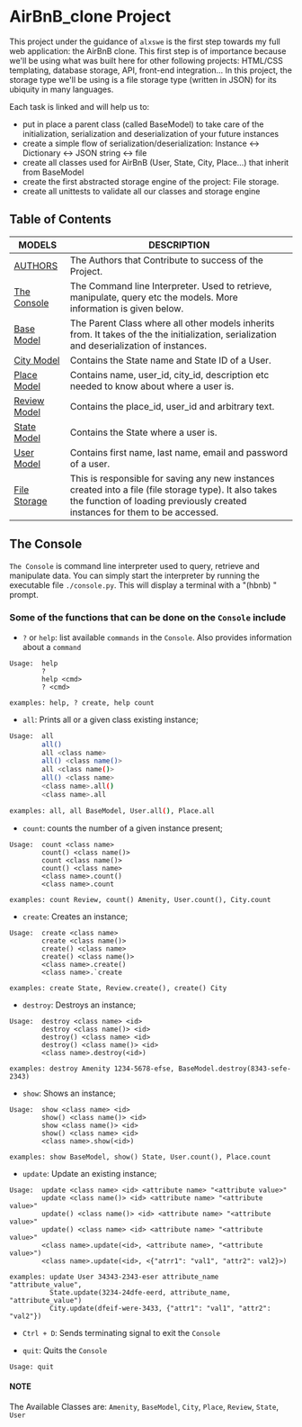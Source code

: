 # AirBnB_clone Project

This project under the guidance of `alxswe` is the first step towards my full web application: the AirBnB clone. This first step is of importance because we'll be using what was built here for other following projects: HTML/CSS templating, database storage, API, front-end integration…
In this project, the storage type we'll be using is a file storage type (written in JSON) for its ubiquity in many languages.

Each task is linked and will help us to:

- put in place a parent class (called BaseModel) to take care of the initialization, serialization and deserialization of your future instances
- create a simple flow of serialization/deserialization: Instance <-> Dictionary <-> JSON string <-> file
- create all classes used for AirBnB (User, State, City, Place…) that inherit from BaseModel
- create the first abstracted storage engine of the project: File storage.
- create all unittests to validate all our classes and storage engine

## Table of Contents

| MODELS | DESCRIPTION |
| --- | --- |
| [AUTHORS](AUTHORS) | The Authors that Contribute to success of the Project. |
| [The Console](console.py) | The Command line Interpreter. Used to retrieve, manipulate, query etc the models. More information is given below. |
| [Base Model](models/base_model.py) | The Parent Class where all other models inherits from. It takes of the the initialization, serialization and deserialization of instances. |
| [City Model](models/city.py) | Contains the State name and State ID of a User. |
| [Place Model](models/place.py) | Contains name, user_id, city_id, description etc needed to know about where a user is. |
| [Review Model](models/review.p) | Contains the place_id, user_id and arbitrary text. |
| [State Model](models/state.py) | Contains the State where a user is. |
| [User Model](models/user.py) | Contains first name, last name, email and password of a user. |
| [File Storage](models/engine/file_storage.py)|  This is responsible for saving any new instances created into a file (file storage type). It also takes the function of loading previously created instances for them to be accessed. |

## The Console

`The Console` is command line interpreter used to query, retrieve and manipulate data.
You can simply start the interpreter by running the executable file `./console.py`. This will display a terminal with a "(hbnb) " prompt.

### Some of the functions that can be done on the `Console` include

- `?` or `help`: list available `commands` in the `Console`. Also provides information about a `command`

```text
Usage:  help
        ?
        help <cmd>
        ? <cmd>

examples: help, ? create, help count
```

- `all`: Prints all or a given class existing instance;

```bash
Usage:  all
        all()
        all <class name>
        all() <class name()>
        all <class name()>
        all() <class name>
        <class name>.all()
        <class name>.all

examples: all, all BaseModel, User.all(), Place.all
```

- `count`: counts the number of a given instance present;

```python3
Usage:  count <class name>
        count() <class name()>
        count <class name()>
        count() <class name>
        <class name>.count()
        <class name>.count

examples: count Review, count() Amenity, User.count(), City.count
```

- `create`: Creates an instance;

```text
Usage:  create <class name>
        create <class name()>
        create() <class name>
        create() <class name()>
        <class name>.create()
        <class name>.`create

examples: create State, Review.create(), create() City
```

- `destroy`: Destroys an instance;

```text
Usage:  destroy <class name> <id>
        destroy <class name()> <id>
        destroy() <class name> <id>
        destroy() <class name()> <id>
        <class name>.destroy(<id>)

examples: destroy Amenity 1234-5678-efse, BaseModel.destroy(8343-sefe-2343)
```

- `show`: Shows an instance;

```text
Usage:  show <class name> <id>
        show() <class name()> <id>
        show <class name()> <id>
        show() <class name> <id>
        <class name>.show(<id>)

examples: show BaseModel, show() State, User.count(), Place.count
```

- `update`: Update an existing instance;

```text
Usage:  update <class name> <id> <attribute name> "<attribute value>"
        update <class name()> <id> <attribute name> "<attribute value>"
        update() <class name()> <id> <attribute name> "<attribute value>"
        update() <class name> <id> <attribute name> "<attribute value>"
        <class name>.update(<id>, <attribute name>, "<attribute value>")
        <class name>.update(<id>, <{"atrr1": "val1", "attr2": val2}>)

examples: update User 34343-2343-eser attribute_name "attribute_value",
          State.update(3234-24dfe-eerd, attribute_name, "attribute_value")
          City.update(dfeif-were-3433, {"attr1": "val1", "attr2": "val2"})
```

- `Ctrl + D`: Sends terminating signal to exit the `Console`

- `quit`: Quits the `Console`

```text
Usage: quit
```

#### NOTE

The Available Classes are: `Amenity`, `BaseModel`, `City`, `Place`, `Review`, `State`, `User`
